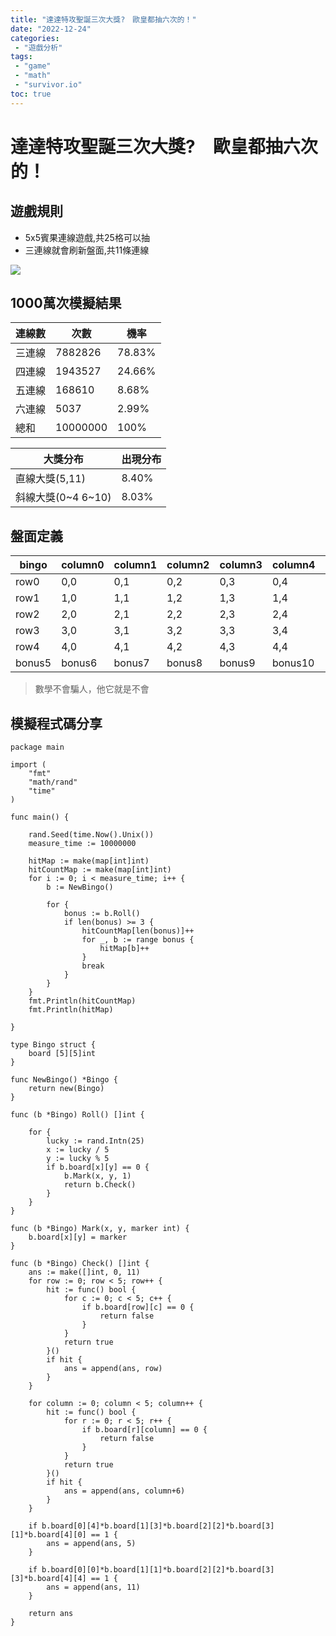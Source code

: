 ```yaml
---
title: "達達特攻聖誕三次大獎?　歐皇都抽六次的！"
date: "2022-12-24"
categories:
 - "遊戲分析"
tags:
 - "game"
 - "math"
 - "survivor.io"
toc: true
---
```


# 達達特攻聖誕三次大獎?　歐皇都抽六次的！
## 遊戲規則
- 5x5賓果連線遊戲,共25格可以抽
- 三連線就會刷新盤面,共11條連線

![](https://i.imgur.com/dgYZACk.png)
<!--more-->

## 1000萬次模擬結果
連線數|次數|機率
---|---|---
三連線|7882826|78.83%
四連線|1943527|24.66%
五連線|168610|8.68%
六連線|5037|2.99%
總和|10000000|100%


大獎分布|出現分布
---|---
直線大獎(5,11)|8.40%	
斜線大獎(0~4 6~10)|8.03%


## 盤面定義
bingo|column0|column1|column2|column3|column4|bonus
---|---|---|---|---|---|---
row0|0,0|0,1|0,2|0,3|0,4|bonus0
row1|1,0|1,1|1,2|1,3|1,4|bonus1
row2|2,0|2,1|2,2|2,3|2,4|bonus2
row3|3,0|3,1|3,2|3,3|3,4|bonus3
row4|4,0|4,1|4,2|4,3|4,4|bonus4
bonus5|bonus6|bonus7|bonus8|bonus9|bonus10|bonus11

> 數學不會騙人，他它就是不會
## 模擬程式碼分享
```golang
package main

import (
	"fmt"
	"math/rand"
	"time"
)

func main() {

	rand.Seed(time.Now().Unix())
	measure_time := 10000000

	hitMap := make(map[int]int)
	hitCountMap := make(map[int]int)
	for i := 0; i < measure_time; i++ {
		b := NewBingo()

		for {
			bonus := b.Roll()
			if len(bonus) >= 3 {
				hitCountMap[len(bonus)]++
				for _, b := range bonus {
					hitMap[b]++
				}
				break
			}
		}
	}
	fmt.Println(hitCountMap)
	fmt.Println(hitMap)

}

type Bingo struct {
	board [5][5]int
}

func NewBingo() *Bingo {
	return new(Bingo)
}

func (b *Bingo) Roll() []int {

	for {
		lucky := rand.Intn(25)
		x := lucky / 5
		y := lucky % 5
		if b.board[x][y] == 0 {
			b.Mark(x, y, 1)
			return b.Check()
		}
	}
}

func (b *Bingo) Mark(x, y, marker int) {
	b.board[x][y] = marker
}

func (b *Bingo) Check() []int {
	ans := make([]int, 0, 11)
	for row := 0; row < 5; row++ {
		hit := func() bool {
			for c := 0; c < 5; c++ {
				if b.board[row][c] == 0 {
					return false
				}
			}
			return true
		}()
		if hit {
			ans = append(ans, row)
		}
	}

	for column := 0; column < 5; column++ {
		hit := func() bool {
			for r := 0; r < 5; r++ {
				if b.board[r][column] == 0 {
					return false
				}
			}
			return true
		}()
		if hit {
			ans = append(ans, column+6)
		}
	}

	if b.board[0][4]*b.board[1][3]*b.board[2][2]*b.board[3][1]*b.board[4][0] == 1 {
		ans = append(ans, 5)
	}

	if b.board[0][0]*b.board[1][1]*b.board[2][2]*b.board[3][3]*b.board[4][4] == 1 {
		ans = append(ans, 11)
	}

	return ans
}

```